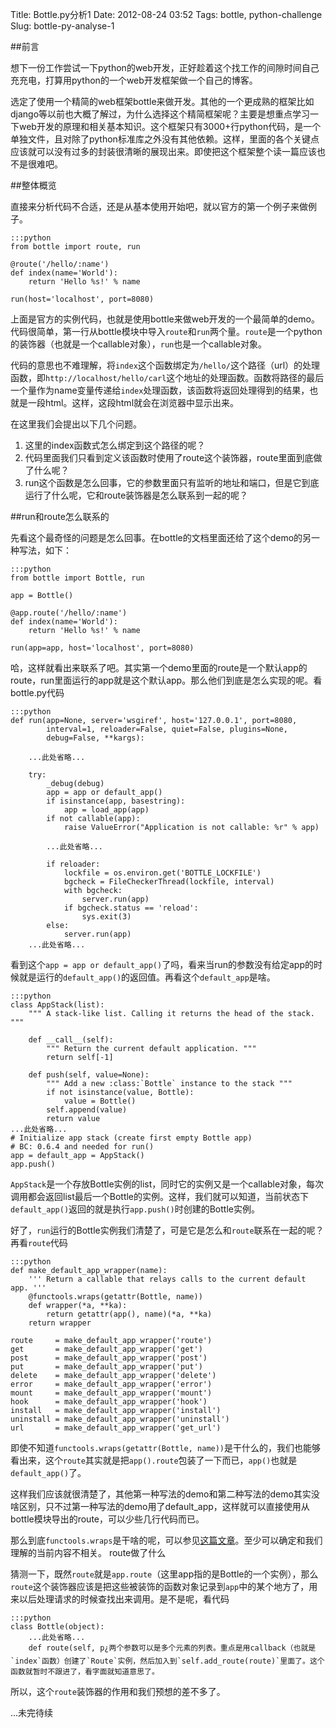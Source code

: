 Title: Bottle.py分析1
Date: 2012-08-24 03:52
Tags: bottle, python-challenge
Slug: bottle-py-analyse-1

##前言

想下一份工作尝试一下python的web开发，正好趁着这个找工作的间隙时间自己充充电，打算用python的一个web开发框架做一个自己的博客。

选定了使用一个精简的web框架bottle来做开发。其他的一个更成熟的框架比如django等以前也大概了解过，为什么选择这个精简框架呢？主要是想重点学习一下web开发的原理和相关基本知识。这个框架只有3000+行python代码，是一个单独文件，且对除了python标准库之外没有其他依赖。这样，里面的各个关键点应该就可以没有过多的封装很清晰的展现出来。即使把这个框架整个读一篇应该也不是很难吧。

##整体概览

直接来分析代码不合适，还是从基本使用开始吧，就以官方的第一个例子来做例子。

    :::python
    from bottle import route, run

    @route('/hello/:name')
    def index(name='World'):
        return 'Hello %s!' % name

    run(host='localhost', port=8080)

上面是官方的实例代码，也就是使用bottle来做web开发的一个最简单的demo。代码很简单，第一行从bottle模块中导入`route`和`run`两个量。`route`是一个python的装饰器（也就是一个callable对象），`run`也是一个callable对象。

代码的意思也不难理解，将`index`这个函数绑定为`/hello/`这个路径（url）的处理函数，即`http://localhost/hello/carl`这个地址的处理函数。函数将路径的最后一个量作为name变量传递给`index`处理函数，该函数将返回处理得到的结果，也就是一段html。这样，这段html就会在浏览器中显示出来。

在这里我们会提出以下几个问题。
1. 这里的index函数式怎么绑定到这个路径的呢？
2. 代码里面我们只看到定义该函数时使用了route这个装饰器，route里面到底做了什么呢？
3. run这个函数是怎么回事，它的参数里面只有监听的地址和端口，但是它到底运行了什么呢，它和route装饰器是怎么联系到一起的呢？

##run和route怎么联系的

先看这个最奇怪的问题是怎么回事。在bottle的文档里面还给了这个demo的另一种写法，如下：

    :::python
    from bottle import Bottle, run

    app = Bottle()

    @app.route('/hello/:name')
    def index(name='World'):
        return 'Hello %s!' % name

    run(app=app, host='localhost', port=8080)

哈，这样就看出来联系了吧。其实第一个demo里面的route是一个默认app的route，run里面运行的app就是这个默认app。那么他们到底是怎么实现的呢。看bottle.py代码

    :::python
    def run(app=None, server='wsgiref', host='127.0.0.1', port=8080,
            interval=1, reloader=False, quiet=False, plugins=None,
            debug=False, **kargs):

        ...此处省略...

        try:
            _debug(debug)
            app = app or default_app()
            if isinstance(app, basestring):
                app = load_app(app)
            if not callable(app):
                raise ValueError("Application is not callable: %r" % app)

            ...此处省略...

            if reloader:
                lockfile = os.environ.get('BOTTLE_LOCKFILE')
                bgcheck = FileCheckerThread(lockfile, interval)
                with bgcheck:
                    server.run(app)
                if bgcheck.status == 'reload':
                    sys.exit(3)
            else:
                server.run(app)
        ...此处省略...

看到这个`app = app or default_app()`了吗，看来当run的参数没有给定app的时候就是运行的`default_app()`的返回值。再看这个`default_app`是啥。

    :::python
    class AppStack(list):
        """ A stack-like list. Calling it returns the head of the stack. """

        def __call__(self):
            """ Return the current default application. """
            return self[-1]

        def push(self, value=None):
            """ Add a new :class:`Bottle` instance to the stack """
            if not isinstance(value, Bottle):
                value = Bottle()
            self.append(value)
            return value
    ...此处省略...
    # Initialize app stack (create first empty Bottle app)
    # BC: 0.6.4 and needed for run()
    app = default_app = AppStack()
    app.push()

`AppStack`是一个存放Bottle实例的list，同时它的实例又是一个callable对象，每次调用都会返回list最后一个Bottle的实例。这样，我们就可以知道，当前状态下`default_app()`返回的就是执行`app.push()`时创建的Bottle实例。

好了，`run`运行的Bottle实例我们清楚了，可是它是怎么和`route`联系在一起的呢？再看`route`代码

    :::python
    def make_default_app_wrapper(name):
        ''' Return a callable that relays calls to the current default app. '''
        @functools.wraps(getattr(Bottle, name))
        def wrapper(*a, **ka):
            return getattr(app(), name)(*a, **ka)
        return wrapper

    route     = make_default_app_wrapper('route')
    get       = make_default_app_wrapper('get')
    post      = make_default_app_wrapper('post')
    put       = make_default_app_wrapper('put')
    delete    = make_default_app_wrapper('delete')
    error     = make_default_app_wrapper('error')
    mount     = make_default_app_wrapper('mount')
    hook      = make_default_app_wrapper('hook')
    install   = make_default_app_wrapper('install')
    uninstall = make_default_app_wrapper('uninstall')
    url       = make_default_app_wrapper('get_url')

即使不知道`functools.wraps(getattr(Bottle, name))`是干什么的，我们也能够看出来，这个`route`其实就是把`app().route`包装了一下而已，`app()`也就是`default_app()`了。

这样我们应该就很清楚了，其他第一种写法的demo和第二种写法的demo其实没啥区别，只不过第一种写法的demo用了default_app，这样就可以直接使用从bottle模块导出的route，可以少些几行代码而已。

那么到底`functools.wraps`是干啥的呢，可以参见[这篇文章](http://www.cnblogs.com/twelfthing/articles/2145656.html)。至少可以确定和我们理解的当前内容不相关。
route做了什么

猜测一下，既然`route`就是`app.route`（这里app指的是Bottle的一个实例），那么`route`这个装饰器应该是把这些被装饰的函数对象记录到`app`中的某个地方了，用来以后处理请求的时候查找出来调用。是不是呢，看代码

    :::python
    class Bottle(object):
        ...此处省略...
        def route(self, p¿两个参数可以是多个元素的列表。重点是用callback（也就是`index`函数）创建了`Route`实例，然后加入到`self.add_route(route)`里面了。这个函数就暂时不跟进了，看字面就知道意思了。

所以，这个`route`装饰器的作用和我们预想的差不多了。

...未完待续
